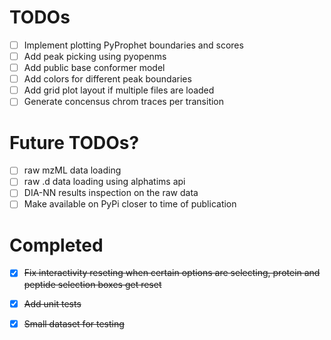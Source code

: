 # TODOs

- [ ] Implement plotting PyProphet boundaries and scores
- [ ] Add peak picking using pyopenms 
- [ ] Add public base conformer model
- [ ] Add colors for different peak boundaries
- [ ] Add grid plot layout if multiple files are loaded
- [ ] Generate concensus chrom traces per transition

# Future TODOs?

- [ ] raw mzML data loading
- [ ] raw .d data loading using alphatims api
- [ ] DIA-NN results inspection on the raw data
- [ ] Make available on PyPi closer to time of publication

# Completed

- [x] ~~Fix interactivity reseting when certain options are selecting, protein and peptide selection boxes get reset~~
- [x] ~~Add unit tests~~
- [x] ~~Small dataset for testing~~

